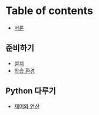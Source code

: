 # Table of contents

* [서론](README.md)

## 준비하기

* [설치](undefined/install.md)
* [학습 환경](undefined/environment.md)

## Python 다루기

* [제어와 연산](python/control_n_operation.md)

